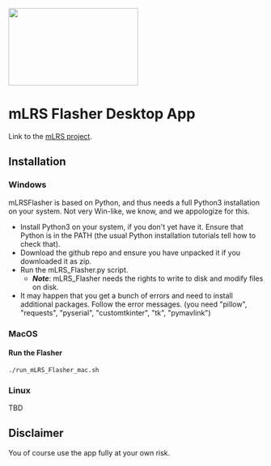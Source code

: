<p align="left"><a href="https://raw.githubusercontent.com/olliw42/mLRS-docu/main/logos/mLRS_logo_long_w_slogan_1280x768.png"><img src="https://raw.githubusercontent.com/olliw42/mLRS-docu/main/logos/mLRS_logo_long_w_slogan_1280x768.png" align="center" height="153" width="256" ></a>

# mLRS Flasher Desktop App #

Link to the [mLRS project](https://github.com/olliw42/mLRS).


## Installation ##

### Windows ###

mLRSFlasher is based on Python, and thus needs a full Python3 installation on your system. Not very Win-like, we know, and we appologize for this. 

- Install Python3 on your system, if you don't yet have it. Ensure that Python is in the PATH (the usual Python installation tutorials tell how to check that).
- Download the github repo and ensure you have unpacked it if you downloaded it as zip.
- Run the mLRS_Flasher.py script.
    - ***Note***: mLRS_Flasher needs the rights to write to disk and modify files on disk.
- It may happen that you get a bunch of errors and need to install additional packages. Follow the error messages. (you need "pillow", "requests", "pyserial", "customtkinter", "tk", "pymavlink")

### MacOS ###

#### Run the Flasher ####

````
./run_mLRS_Flasher_mac.sh
````

### Linux ###

TBD


## Disclaimer ##

You of course use the app fully at your own risk.


